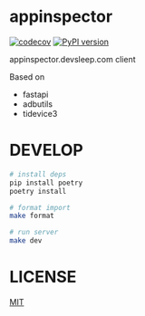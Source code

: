 # appinspector
[![codecov](https://codecov.io/gh/codeskyblue/appinspector/graph/badge.svg?token=aLTg4VOyQH)](https://codecov.io/gh/codeskyblue/appinspector)
[![PyPI version](https://badge.fury.io/py/appinspector.svg)](https://badge.fury.io/py/appinspector)

appinspector.devsleep.com client

Based on

- fastapi
- adbutils
- tidevice3

# DEVELOP
```bash
# install deps
pip install poetry
poetry install

# format import
make format

# run server
make dev
```

# LICENSE
[MIT](LICENSE)